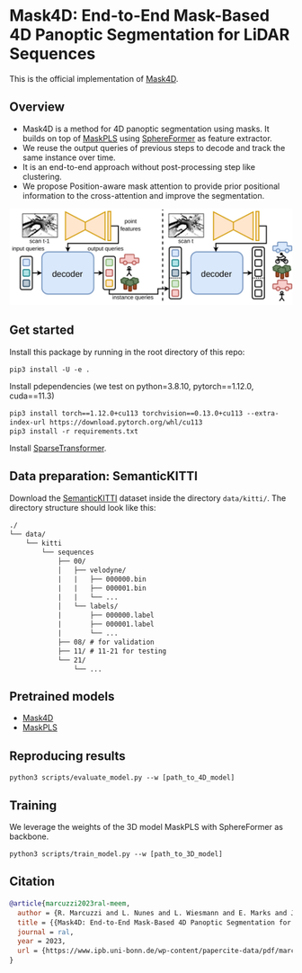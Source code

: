 # Mask4D: End-to-End Mask-Based 4D Panoptic Segmentation for LiDAR Sequences

This is the official implementation of [Mask4D](https://www.ipb.uni-bonn.de/wp-content/papercite-data/pdf/marcuzzi2023ral-meem.pdf).

## Overview
* Mask4D is a method for 4D panoptic segmentation using masks. It builds on top of [MaskPLS](https://github.com/PRBonn/MaskPLS) using [SphereFormer](https://github.com/dvlab-research/SphereFormer/tree/master) as feature extractor.
* We reuse the output queries of previous steps to decode and track the same instance over time.
* It is an end-to-end approach without post-processing step like clustering.
* We propose Position-aware mask attention to provide prior positional information to the cross-attention and improve the segmentation.

![](pics/overview.jpg)

## Get started

Install this package by running in the root directory of this repo:
```
pip3 install -U -e .
```

Install pdependencies (we test on python=3.8.10, pytorch==1.12.0, cuda==11.3)

```
pip3 install torch==1.12.0+cu113 torchvision==0.13.0+cu113 --extra-index-url https://download.pytorch.org/whl/cu113
pip3 install -r requirements.txt
```

Install [SparseTransformer](https://github.com/dvlab-research/SparseTransformer).

## Data preparation: SemanticKITTI
Download the [SemanticKITTI](http://www.semantic-kitti.org/dataset.html#overview) dataset inside the directory `data/kitti/`. The directory structure should look like this:
```
./
└── data/
    └── kitti
        └── sequences
            ├── 00/           
            │   ├── velodyne/	
            |   |	├── 000000.bin
            |   |	├── 000001.bin
            |   |	└── ...
            │   └── labels/ 
            |       ├── 000000.label
            |       ├── 000001.label
            |       └── ...
            ├── 08/ # for validation
            ├── 11/ # 11-21 for testing
            └── 21/
                └── ...
```

## Pretrained models

* [Mask4D](https://www.ipb.uni-bonn.de/html/projects/mask_4d/mask4d.ckpt)
* [MaskPLS](https://www.ipb.uni-bonn.de/html/projects/mask_4d/maskpls.ckpt)

## Reproducing results
```
python3 scripts/evaluate_model.py --w [path_to_4D_model]
```

## Training

We leverage the weights of the 3D model MaskPLS with SphereFormer as backbone.

```
python3 scripts/train_model.py --w [path_to_3D_model]

```

## Citation
```bibtex
@article{marcuzzi2023ral-meem,
  author = {R. Marcuzzi and L. Nunes and L. Wiesmann and E. Marks and J. Behley and C. Stachniss},
  title = {{Mask4D: End-to-End Mask-Based 4D Panoptic Segmentation for LiDAR Sequences}},
  journal = ral,
  year = 2023,
  url = {https://www.ipb.uni-bonn.de/wp-content/papercite-data/pdf/marcuzzi2023ral-meem.pdf},
}
```

